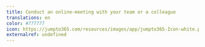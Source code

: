 ```yaml
---
title: Conduct an online-meeting with your team or a colleague
translations: en
color: #777777
icon: https://jumpto365.com/resources/images/app/jumpto365-Icon-white.png
externalref: undefined
---
```

  


